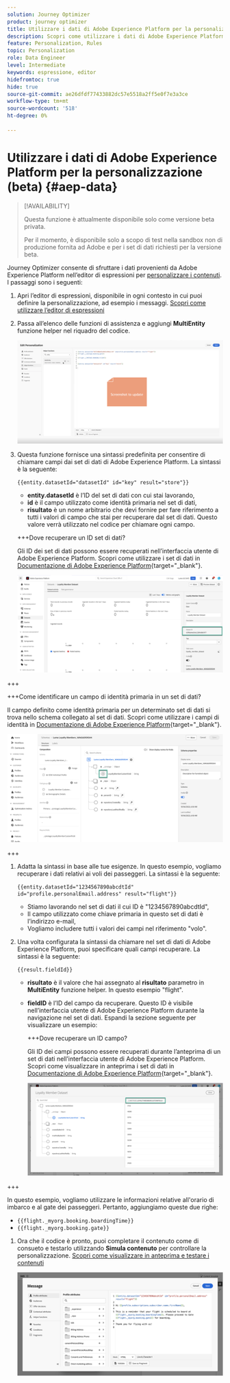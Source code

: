 ```yaml
---
solution: Journey Optimizer
product: journey optimizer
title: Utilizzare i dati di Adobe Experience Platform per la personalizzazione (beta)
description: Scopri come utilizzare i dati di Adobe Experience Platform per la personalizzazione.
feature: Personalization, Rules
topic: Personalization
role: Data Engineer
level: Intermediate
keywords: espressione, editor
hidefromtoc: true
hide: true
source-git-commit: ae26dfdf77433882dc57e5518a2ff5e0f7e3a3ce
workflow-type: tm+mt
source-wordcount: '518'
ht-degree: 0%

---
```


# Utilizzare i dati di Adobe Experience Platform per la personalizzazione (beta) {#aep-data}

>[!AVAILABILITY]
>
>Questa funzione è attualmente disponibile solo come versione beta privata.
>
>Per il momento, è disponibile solo a scopo di test nella sandbox non di produzione fornita ad Adobe e per i set di dati richiesti per la versione beta.

Journey Optimizer consente di sfruttare i dati provenienti da Adobe Experience Platform nell’editor di espressioni per [personalizzare i contenuti](../personalization/personalize.md). I passaggi sono i seguenti:

1. Apri l’editor di espressioni, disponibile in ogni contesto in cui puoi definire la personalizzazione, ad esempio i messaggi. [Scopri come utilizzare l’editor di espressioni](../personalization/personalization-build-expressions.md)

1. Passa all’elenco delle funzioni di assistenza e aggiungi **MultiEntity** funzione helper nel riquadro del codice.

   ![](assets/aep-data-helper.png)

1. Questa funzione fornisce una sintassi predefinita per consentire di chiamare campi dai set di dati di Adobe Experience Platform. La sintassi è la seguente:

   ```
   {{entity.datasetId="datasetId" id="key" result="store"}}
   ```

   * **entity.datasetId** è l’ID del set di dati con cui stai lavorando,
   * **id** è il campo utilizzato come identità primaria nel set di dati,
   * **risultato** è un nome arbitrario che devi fornire per fare riferimento a tutti i valori di campo che stai per recuperare dal set di dati. Questo valore verrà utilizzato nel codice per chiamare ogni campo.

   +++Dove recuperare un ID set di dati?

   Gli ID dei set di dati possono essere recuperati nell’interfaccia utente di Adobe Experience Platform. Scopri come utilizzare i set di dati in [Documentazione di Adobe Experience Platform](https://experienceleague.adobe.com/en/docs/experience-platform/catalog/datasets/user-guide#view-datasets){target="_blank"}.

   ![](assets/aep-data-dataset.png)

+++

   +++Come identificare un campo di identità primaria in un set di dati?

   Il campo definito come identità primaria per un determinato set di dati si trova nello schema collegato al set di dati. Scopri come utilizzare i campi di identità in [Documentazione di Adobe Experience Platform](https://experienceleague.adobe.com/en/docs/experience-platform/xdm/ui/fields/identity){target="_blank"}.

   ![](assets/aep-data-identity.png)

+++

1. Adatta la sintassi in base alle tue esigenze. In questo esempio, vogliamo recuperare i dati relativi ai voli dei passeggeri. La sintassi è la seguente:

   ```
   {{entity.datasetId="1234567890abcdtId" id="profile.personalEmail.address" result="flight"}}
   ```

   * Stiamo lavorando nel set di dati il cui ID è &quot;1234567890abcdtId&quot;,
   * Il campo utilizzato come chiave primaria in questo set di dati è l’indirizzo e-mail,
   * Vogliamo includere tutti i valori dei campi nel riferimento &quot;volo&quot;.

1. Una volta configurata la sintassi da chiamare nel set di dati di Adobe Experience Platform, puoi specificare quali campi recuperare. La sintassi è la seguente:

   ```
   {{result.fieldId}}
   ```

   * **risultato** è il valore che hai assegnato al **risultato** parametro in **MultiEntity** funzione helper. In questo esempio &quot;flight&quot;.
   * **fieldID** è l’ID del campo da recuperare. Questo ID è visibile nell’interfaccia utente di Adobe Experience Platform durante la navigazione nel set di dati. Espandi la sezione seguente per visualizzare un esempio:

     +++Dove recuperare un ID campo?

     Gli ID dei campi possono essere recuperati durante l’anteprima di un set di dati nell’interfaccia utente di Adobe Experience Platform. Scopri come visualizzare in anteprima i set di dati in [Documentazione di Adobe Experience Platform](https://experienceleague.adobe.com/en/docs/experience-platform/catalog/datasets/user-guide#preview){target="_blank"}.

     ![](assets/aep-data-field.png)

+++

   In questo esempio, vogliamo utilizzare le informazioni relative all&#39;orario di imbarco e al gate dei passeggeri. Pertanto, aggiungiamo queste due righe:

   * `{{flight._myorg.booking.boardingTime}}`
   * `{{flight._myorg.booking.gate}}`

1. Ora che il codice è pronto, puoi completare il contenuto come di consueto e testarlo utilizzando **Simula contenuto** per controllare la personalizzazione. [Scopri come visualizzare in anteprima e testare i contenuti](../content-management/preview-test.md)


   ![](assets/aep-data-sample.png)
